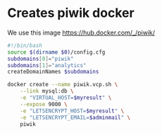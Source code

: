 # Creates piwik docker
We use this image https://hub.docker.com/_/piwik/

```` bash
#!/bin/bash
source $(dirname $0)/config.cfg
subdomains[0]="piwik"
subdomains[1]="analytics"
createDomainNames $subdomains

docker create --name piwik.vcp.sh \
    --link mysql:db \
    -e "VIRTUAL_HOST=$myresult" \
    --expose 9000 \
    -e "LETSENCRYPT_HOST=$myresult" \
    -e "LETSENCRYPT_EMAIL=$adminmail" \
    piwik

````
